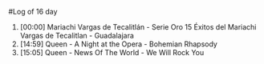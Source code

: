 #Log of 16 day

1. [00:00] Mariachi Vargas de Tecalitlán - Serie Oro 15 Éxitos del Mariachi Vargas de Tecalitlan - Guadalajara
1. [14:59] Queen - A Night at the Opera - Bohemian Rhapsody
1. [15:05] Queen - News Of The World - We Will Rock You
